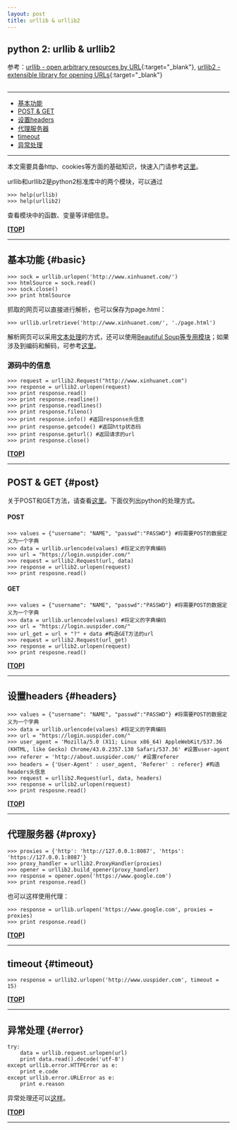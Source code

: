 ```yaml
---
layout: post
title: urllib & urllib2
---
```

## python 2: urllib & urllib2

参考：[urllib - open arbitrary resources by URL][ref1]{:target="_blank"}, [urllib2 - extensible library for opening URLs][ref2]{:target="_blank"}

[ref1]:https://docs.python.org/2/library/urllib.html
[ref2]:https://docs.python.org/2/library/urllib2.html

<h2 id="top"></h2>

***

*   [基本功能](#basic)
*   [POST & GET](#post)
*   [设置headers](#headers)
*   [代理服务器](#proxy)
*   [timeout](#timeout)
*   [异常处理](#error)

***

本文需要具备http、cookies等方面的基础知识，快速入门请参考[这里](http://about.uuspider.com/2015/07/25/curl.html)。

urllib和urllib2是python2标准库中的两个模块，可以通过

    >>> help(urllib)
    >>> help(urllib2)

查看模块中的函数、变量等详细信息。

**[[TOP](#top)]**

***

## 基本功能 {#basic}

    >>> sock = urllib.urlopen('http://www.xinhuanet.com/')
    >>> htmlSource = sock.read()
    >>> sock.close()
    >>> print htmlSource

抓取的网页可以直接进行解析，也可以保存为page.html：

    >>> urllib.urlretrieve('http://www.xinhuanet.com/', './page.html')

解析网页可以采用[文本处理](http://about.uuspider.com/2016/04/08/pyre.html)的方式，还可以使用[Beautiful Soup等专用模块](http://about.uuspider.com/2015/08/04/beautifulsoup.html)；如果涉及到编码和解码，可参考[这里](http://about.uuspider.com/2015/07/20/decode.html#decode)。

### 源码中的信息

    >>> request = urllib2.Request("http://www.xinhuanet.com")
    >>> response = urllib2.urlopen(request)
    >>> print response.read()
    >>> print response.readline()
    >>> print response.readlines()
    >>> print response.fileno()
    >>> print response.info() #返回response头信息
    >>> print response.getcode() #返回http状态码
    >>> print response.geturl() #返回请求的url
    >>> print response.close()

**[[TOP](#top)]**

***

## POST & GET {#post}

关于POST和GET方法，请查看[这里](http://about.uuspider.com/2015/07/25/curl.html#form)。下面仅列出python的处理方式。

#### POST

    >>> values = {"username": "NAME", "passwd":"PASSWD"} #将需要POST的数据定义为一个字典
    >>> data = urllib.urlencode(values) #将定义的字典编码
    >>> url = "https://login.uuspider.com/"
    >>> request = urllib2.Request(url, data)
    >>> response = urllib2.urlopen(request)
    >>> print resposne.read()

#### GET

    >>> values = {"username": "NAME", "passwd":"PASSWD"} #将需要POST的数据定义为一个字典
    >>> data = urllib.urlencode(values) #将定义的字典编码
    >>> url = "https://login.uuspider.com/"
    >>> url_get = url + "?" + data #构造GET方法的url
    >>> request = urllib2.Request(url_get)
    >>> response = urllib2.urlopen(request)
    >>> print resposne.read()

**[[TOP](#top)]**

***

## 设置headers {#headers}

    >>> values = {"username": "NAME", "passwd":"PASSWD"} #将需要POST的数据定义为一个字典
    >>> data = urllib.urlencode(values) #将定义的字典编码
    >>> url = "https://login.uuspider.com/"
    >>> user_agent = 'Mozilla/5.0 (X11; Linux x86_64) AppleWebKit/537.36 (KHTML, like Gecko) Chrome/43.0.2357.130 Safari/537.36' #设置user-agent
    >>> referer = 'http://about.uuspider.com/' #设置referer
    >>> headers = {'User-Agent' : user_agent, 'Referer' : referer} #构造headers头信息
    >>> request = urllib2.Request(url, data, headers)
    >>> response = urllib2.urlopen(request)
    >>> print resposne.read()

**[[TOP](#top)]**

***

## 代理服务器 {#proxy}

    >>> proxies = {'http': 'http://127.0.0.1:8087', 'https': 'https://127.0.0.1:8087'}
    >>> proxy_handler = urllib2.ProxyHandler(proxies)
    >>> opener = urllib2.build_opener(proxy_handler)
    >>> response = opener.open('https://www.google.com')
    >>> print response.read()

也可以这样使用代理：

    >>> response = urllib.urlopen('https://www.google.com', proxies = proxies)
    >>> print response.read()

**[[TOP](#top)]**

***

## timeout {#timeout}

    >>> response = urllib2.urlopen('http://www.uuspider.com', timeout = 15)

**[[TOP](#top)]**

***

## 异常处理 {#error}

    try:
        data = urllib.request.urlopen(url)
        print data.read().decode('utf-8')
    except urllib.error.HTTPError as e:
        print e.code
    except urllib.error.URLError as e:
        print e.reason

异常处理还可以[这样](http://about.uuspider.com/2015/08/04/beautifulsoup.html#error)。

**[[TOP](#top)]**

***